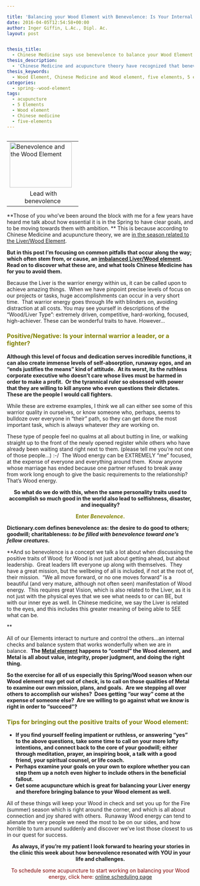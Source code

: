 ```yaml
---

title: 'Balancing your Wood Element with Benevolence: Is Your Internal Wood energy a Leader or a Fighter?'
date: 2016-04-05T12:54:58+00:00
author: Inger Giffin, L.Ac., Dipl. Ac.
layout: post


thesis_title:
  - Chinese Medicine says use benevolence to balance your Wood Element this Spring.
thesis_description:
  - 'Chinese Medicine and acupuncture theory have recognized that benevolence can be used to calm runaway Wood energy, which can lead to self-centerdness and ruthlessness.  We are especially susceptible to these qualities in Spring, the season related to the Wood Element in Chinese Medicine.'
thesis_keywords:
  - Wood Element, Chinese Medicine and Wood element, five elements, 5 elements, Liver
categories:
  - spring--wood-element
tags:
  - acupuncture
  - 5 Elements
  - Wood element
  - Chinese medicine
  - five-elements
---
```

<table width="180" align="left">
  <tr>
    <td width="177">
      <img style="margin: 0px; border: 0px none;" src="https://origin.ih.constantcontact.com/fs085/1102844965003/img/72.jpg" alt="Benevolence and the Wood Element" width="167" height="122" border="0" hspace="0" vspace="0" />
    </td>
  </tr>
  
  <tr>
    <td style="text-align: center;">
       Lead with benevolence
    </td>
  </tr>
</table>

**Those of you who&#8217;ve been around the block with me for a few years have heard me talk about how essential it is in the Spring to have clear goals, and to be moving towards them with ambition. ** This is because according to Chinese Medicine and acupuncture theory, we are [in the season related to the Liver/Wood Element](http://www.wisdomwaysacupuncture.com/2018/03/09/ready-set-wood-season-what-acupuncture-theory-has-to-say-about-spring/).

**But in this post I&#8217;m focusing on common pitfalls that occur along the way; which often stem from, or cause, an [imbalanced Liver/Wood element](http://www.wisdomwaysacupuncture.com/2018/05/10/the-wood-element-of-acupuncture-theory/). Read on to discover what these are, and what tools Chinese Medicine has for you to avoid them.** 

Because the Liver is the warrior energy within us, it can be called upon to achieve amazing things.  When we have pinpoint precise levels of focus on our projects or tasks, huge accomplishments can occur in a very short time.  That warrior energy goes through life with blinders on, avoiding distraction at all costs. You may see yourself in descriptions of the &#8220;Wood/Liver Type&#8221;: extremely driven, competitive, hard-working, focused, high-achiever. These can be wonderful traits to have. However&#8230;

### <span style="color: #808000;">Positive/Negative: Is your internal warrior a leader, or a fighter?<br /> </span>

**Although this level of focus and dedication serves incredible functions, it can also create immense levels of self-absorption, runaway egos, and an &#8220;ends justifies the means&#8221; kind of attitude.  At its worst, its the ruthless corporate executive who doesn&#8217;t care whose lives must be harmed in order to make a profit.  Or the tyrannical ruler so obsessed with power that they are willing to kill anyone who even questions their dictates. These are the people I would call fighters.** 

While these are extreme examples, I think we all can either see some of this warrior quality in ourselves, or know someone who, perhaps, seems to bulldoze over everyone in &#8220;their&#8221; path, so they can get done the most important task, which is always whatever _they_ are working on.

These type of people feel no qualms at all about butting in line, or walking straight up to the front of the newly opened register while others who have already been waiting stand right next to them. (please tell me you&#8217;re not one of those people&#8230;) :-/  The Wood energy can be EXTREMELY &#8220;me&#8221; focused, at the expense of everyone and everything around them.  Know anyone whose marriage has ended because one partner refused to break away from work long enough to give the basic requirements to the relationship?  That&#8217;s Wood energy.

<p style="text-align: center;">
  <strong>So what do we do with this, when the same personality traits used to accomplish so much good in the world also lead to selfishness, disaster, and inequality? </strong>
</p>

<p style="text-align: center;">
  <span style="color: #808000;"><strong>Enter <em>Benevolence</em>.</strong></span>
</p>

**Dictionary.com defines benevolence as: the desire to do good to others; goodwill; charitableness: _to be filled with benevolence toward one&#8217;s fellow creatures._**

**And so benevolence is a concept we talk a lot about when discussing the positive traits of Wood; for Wood is not just about getting ahead, but about leadership.  Great leaders lift everyone up along with themselves.  They have a great mission, but the wellbeing of all is included, if not at the root of, their mission.  &#8220;We all move forward, or no one moves forward&#8221; is a beautiful (and very mature, although not often seen) manifestation of Wood energy.  This requires great Vision, which is also related to the Liver, as it is not just with the physical eyes that we see what needs to or can BE, but with our inner eye as well. In Chinese medicine, we say the Liver is related to the eyes, and this includes this greater meaning of being able to SEE what can be.
  
** 

All of our Elements interact to nurture and control the others&#8230;an internal checks and balance system that works wonderfully when we are in balance.  **The [Metal element](http://www.wisdomwaysacupuncture.com/2016/11/05/metal-season-the-time-for-learning-about-letting-go-but-that-whats-of-value-remains/) happens to &#8220;control&#8221; the Wood element, and Metal is all about value, integrity, proper judgment, and doing the right thing.**

**So the exercise for all of us especially this Spring/Wood season when our Wood element may get out of check, is to call on those qualities of Metal to examine our own mission, plans, and goals.  Are we stepping all over others to accomplish our wishes?  Does getting &#8220;our way&#8221; come at the expense of someone else?  Are we willing to go against what we _know_ is right in order to &#8220;succeed&#8221;?** 

### <span style="color: #808000;">Tips for bringing out the positive traits of your Wood element:</span>

  * **If you find yourself feeling impatient or ruthless, or answering &#8220;yes&#8221; to the above questions, take some time to call on your more lofty intentions, and connect back to the core of your goodwill; either through meditation, prayer, an inspiring book, a talk with a good friend, your spiritual counsel, or life coach.**
  * **Perhaps examine your goals on your own to explore whether you can step them up a notch** **even** **higher to include others in the beneficial fallout.**
  * **Get some acupuncture which is great for balancing your Liver energy and therefore bringing balance to your Wood element as well.**

All of these things will keep your Wood in check and set you up for the Fire (summer) season which is right around the corner, and which is all about connection and joy shared with others.  Runaway Wood energy can tend to alienate the very people we need the most to be on our sides, and how horrible to turn around suddenly and discover we&#8217;ve lost those closest to us in our quest for success.

<p style="text-align: center;">
  <strong> As always, if you&#8217;re my patient I look forward to hearing your stories in the clinic this week about how benevolence resonated with YOU in your life and challenges. </strong>
</p>

<p style="text-align: center;">
  <span style="color: #800000;">To schedule some acupuncture to start working on balancing your Wood energy, click here:</span> <a title="Online Acupuncture Scheduling" href="http://www.wisdomwaysacupuncture.com/acupuncture-appointment-scheduling/">online scheduling page</a>
</p>